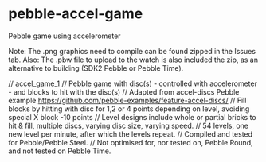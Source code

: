 # pebble-accel-game
Pebble game using accelerometer

Note: The .png graphics need to compile can be found zipped in the Issues tab.
Also: The .pbw file to upload to the watch is also included the zip, as an alternative to building (SDK2 Pebble or Pebble Time).

// accel_game_1
// Pebble game with disc(s) - controlled with accelerometer - and blocks to hit with the disc(s)
// Adapted from accel-discs Pebble example https://github.com/pebble-examples/feature-accel-discs/
// Fill blocks by hitting with disc for 1,2 or 4 points depending on level, avoiding special X block -10 points
// Level designs include whole or partial bricks to hit & fill, multiple discs, varying disc size, varying speed.
// 54 levels, one new level per minute, after which the levels repeat.
// Compiled and tested for Pebble/Pebble Steel.
// Not optimised for, nor tested on, Pebble Round, and not tested on Pebble Time.

